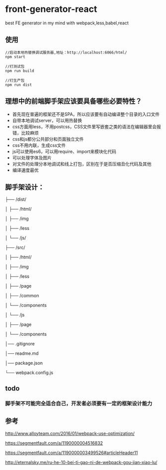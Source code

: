 front-generator-react
=============
best FE generator in my mind with webpack,less,babel,react

## 使用
<pre><code class="cli">//启动本地热替换调试服务器,地址：http://localhost:6066/html/
npm start

//打测试包
npm run build

//打生产包
npm run dist
</code></pre>

## 理想中的前端脚手架应该要具备哪些必要特性？
- 首先现在普遍的框架还不是SPA，所以应该要有自动编译整个目录的入口文件
- 自带本地调试server，可以用热替换
- css方面用less，不用postcss，CSS文件里写嵌套之类的语法在编辑器里会报错，比较麻烦
- css和js都分公共部分和页面独立文件
- css不用内联，生成css文件
- js可以使用es6，可以用require、import来模块化代码
- 可以处理字体及图片
- 对文件的处理分本地调试和线上打包，区别在于是否压缩丑化代码及其他
- 编译速度最优

## 脚手架设计：

├── /dist/

│   ├── /html/

│   ├── /img

│   ├── /less

│   └── /js/

├── /src/

│   ├── /html/

│   ├── /img

│   ├── /less

│   	├── /page

│   	├── /common

│   	└── /components

│   └── /js

│   	├── /page

│   	└── /components

│── .gitignore

│── readme.md

│── package.json

└── webpack.config.js

## todo

### 脚手架不可能完全适合自己，开发者必须要有一定的框架设计能力

## 参考
<a href="http://www.alloyteam.com/2016/01/webpack-use-optimization/" target="_blank">http://www.alloyteam.com/2016/01/webpack-use-optimization/</a>

<a href="https://segmentfault.com/a/1190000004516832" target="_blank">https://segmentfault.com/a/1190000004516832</a>

<a href="https://segmentfault.com/a/1190000003499526#articleHeader11" target="_blank">https://segmentfault.com/a/1190000003499526#articleHeader11</a>

<a href="http://eternalsky.me/ru-he-10-bei-ti-gao-ni-de-webpack-gou-jian-xiao-lu/" target="_blank">http://eternalsky.me/ru-he-10-bei-ti-gao-ni-de-webpack-gou-jian-xiao-lu/</a>

